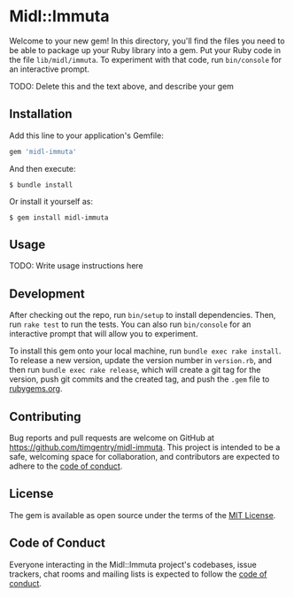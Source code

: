 # Midl::Immuta

Welcome to your new gem! In this directory, you'll find the files you need to be able to package up your Ruby library into a gem. Put your Ruby code in the file `lib/midl/immuta`. To experiment with that code, run `bin/console` for an interactive prompt.

TODO: Delete this and the text above, and describe your gem

## Installation

Add this line to your application's Gemfile:

```ruby
gem 'midl-immuta'
```

And then execute:

    $ bundle install

Or install it yourself as:

    $ gem install midl-immuta

## Usage

TODO: Write usage instructions here

## Development

After checking out the repo, run `bin/setup` to install dependencies. Then, run `rake test` to run the tests. You can also run `bin/console` for an interactive prompt that will allow you to experiment.

To install this gem onto your local machine, run `bundle exec rake install`. To release a new version, update the version number in `version.rb`, and then run `bundle exec rake release`, which will create a git tag for the version, push git commits and the created tag, and push the `.gem` file to [rubygems.org](https://rubygems.org).

## Contributing

Bug reports and pull requests are welcome on GitHub at https://github.com/timgentry/midl-immuta. This project is intended to be a safe, welcoming space for collaboration, and contributors are expected to adhere to the [code of conduct](https://github.com/timgentry/midl-immuta/blob/main/CODE_OF_CONDUCT.md).

## License

The gem is available as open source under the terms of the [MIT License](https://opensource.org/licenses/MIT).

## Code of Conduct

Everyone interacting in the Midl::Immuta project's codebases, issue trackers, chat rooms and mailing lists is expected to follow the [code of conduct](https://github.com/timgentry/midl-immuta/blob/main/CODE_OF_CONDUCT.md).
